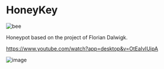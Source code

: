 # HoneyKey

![bee](https://github.com/user-attachments/assets/88e7cb64-37e3-4dc6-a31d-3701eae02a81)


Honeypot based on the project of Florian Dalwigk.

https://www.youtube.com/watch?app=desktop&v=OtEaIvIUipA

![image](https://github.com/user-attachments/assets/612d7f80-0de2-4a8b-98de-c95a105cc511)
